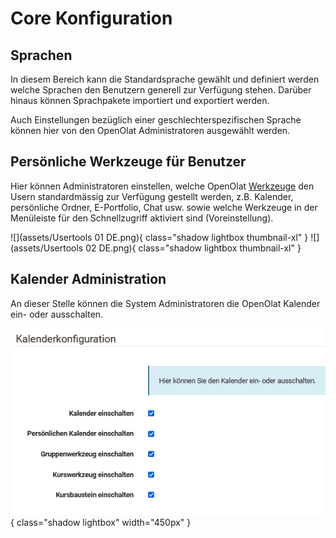 # Core Konfiguration

## Sprachen

In diesem Bereich kann die Standardsprache gewählt und definiert werden welche
Sprachen den Benutzern generell zur Verfügung stehen. Darüber hinaus können Sprachpakete importiert und exportiert werden.

Auch Einstellungen bezüglich einer geschlechterspezifischen Sprache können hier von den OpenOlat Administratoren ausgewählt werden.

##  Persönliche Werkzeuge für Benutzer

Hier können Administratoren einstellen, welche OpenOlat
[Werkzeuge](../../manual_user/personal/Personal_Menu.de.md) den
Usern standardmässig zur Verfügung gestellt werden, z.B. Kalender, persönliche Ordner, E-Portfolio, Chat usw. sowie welche Werkzeuge in der Menüleiste für
den Schnellzugriff aktiviert sind (Voreinstellung).

![](assets/Usertools 01 DE.png){ class="shadow lightbox thumbnail-xl" } ![](assets/Usertools 02 DE.png){ class="shadow lightbox thumbnail-xl" } 

## Kalender Administration

An dieser Stelle können die System Administratoren die OpenOlat Kalender ein-
oder ausschalten.

![Kalenderkonfiguration](assets/Kalender_admin.png){ class="shadow lightbox" width="450px" }

